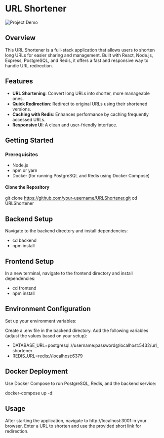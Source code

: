 # URL Shortener
![Project Demo](https://github.com/SNIGDHA-PANDEY/URLShortener/blob/master/0601753b-a43c-4053-8795-08495ef96442.gif)
## Overview

This URL Shortener is a full-stack application that allows users to shorten long URLs for easier sharing and management. Built with React, Node.js, Express, PostgreSQL, and Redis, it offers a fast and responsive way to handle URL redirection.

## Features

- **URL Shortening**: Convert long URLs into shorter, more manageable ones.
- **Quick Redirection**: Redirect to original URLs using their shortened versions.
- **Caching with Redis**: Enhances performance by caching frequently accessed URLs.
- **Responsive UI**: A clean and user-friendly interface.

## Getting Started

### Prerequisites

- Node.js
- npm or yarn
- Docker (for running PostgreSQL and Redis using Docker Compose)

#### Clone the Repository

git clone https://github.com/your-username/URLShortener.git
cd URLShortener

## Backend Setup

Navigate to the backend directory and install dependencies:

- cd backend
- npm install

## Frontend Setup
In a new terminal, navigate to the frontend directory and install dependencies:

- cd frontend
- npm install

## Environment Configuration
Set up your environment variables:

Create a .env file in the backend directory.
Add the following variables (adjust the values based on your setup):

- DATABASE_URL=postgresql://username:password@localhost:5432/url_shortener
- REDIS_URL=redis://localhost:6379

## Docker Deployment
Use Docker Compose to run PostgreSQL, Redis, and the backend service:

docker-compose up -d

## Usage
After starting the application, navigate to http://localhost:3001 in your browser. Enter a URL to shorten and use the provided short link for redirection.

